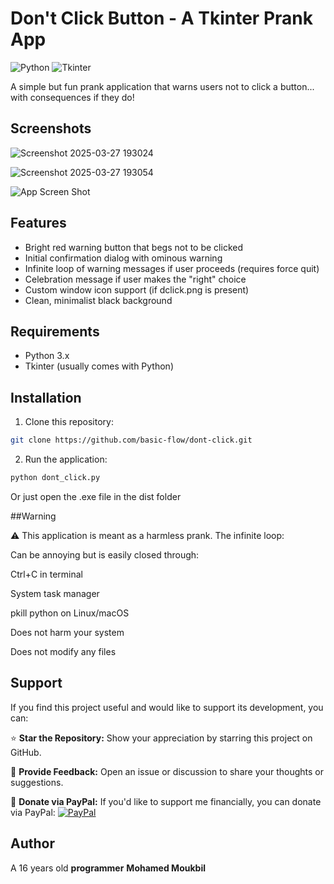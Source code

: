 # Don't Click Button - A Tkinter Prank App

![Python](https://img.shields.io/badge/Python-3.x-blue.svg)
![Tkinter](https://img.shields.io/badge/GUI-Tkinter-green.svg)

A simple but fun prank application that warns users not to click a button... with consequences if they do!

## Screenshots

![Screenshot 2025-03-27 193024](https://github.com/user-attachments/assets/69bc8308-a2b8-4e5c-a9ed-10b6ab836bf2)

![Screenshot 2025-03-27 193054](https://github.com/user-attachments/assets/703b5700-5574-4ef6-af45-9bfde66cb4bb)





![App Screen Shot]()

## Features

- Bright red warning button that begs not to be clicked
- Initial confirmation dialog with ominous warning
- Infinite loop of warning messages if user proceeds (requires force quit)
- Celebration message if user makes the "right" choice
- Custom window icon support (if dclick.png is present)
- Clean, minimalist black background

## Requirements

- Python 3.x
- Tkinter (usually comes with Python)

## Installation

1. Clone this repository:
```bash
git clone https://github.com/basic-flow/dont-click.git
```
2. Run the application:
```bash
python dont_click.py
```
Or just open the .exe file in the dist folder

##Warning

⚠️ This application is meant as a harmless prank. The infinite loop:

Can be annoying but is easily closed through:

Ctrl+C in terminal

System task manager

pkill python on Linux/macOS

Does not harm your system

Does not modify any files

## Support

If you find this project useful and would like to support its development, you can:

⭐ **Star the Repository:** Show your appreciation by starring this project on GitHub.

💬 **Provide Feedback:** Open an issue or discussion to share your thoughts or suggestions.

🤍 **Donate via PayPal:** If you'd like to support me financially, you can donate via PayPal:
[![PayPal](https://img.shields.io/badge/Donate-PayPal-blue?logo=paypal)](https://paypal.me/basic1man?country.x=MA&locale.x=en_US)


## Author

A 16 years old **programmer**
**Mohamed Moukbil**

